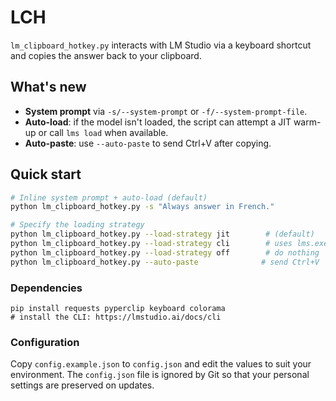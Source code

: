 # LCH

`lm_clipboard_hotkey.py` interacts with LM Studio via a keyboard shortcut and
copies the answer back to your clipboard.

## What's new 

- **System prompt** via `-s/--system-prompt` or `-f/--system-prompt-file`.
- **Auto-load**: if the model isn't loaded, the script can attempt a JIT warm-up
  or call `lms load` when available.
- **Auto-paste**: use `--auto-paste` to send Ctrl+V after copying.

## Quick start

```bash
# Inline system prompt + auto-load (default)
python lm_clipboard_hotkey.py -s "Always answer in French."

# Specify the loading strategy
python lm_clipboard_hotkey.py --load-strategy jit        # (default)
python lm_clipboard_hotkey.py --load-strategy cli        # uses lms.exe
python lm_clipboard_hotkey.py --load-strategy off        # do nothing
python lm_clipboard_hotkey.py --auto-paste              # send Ctrl+V
```

### Dependencies

```
pip install requests pyperclip keyboard colorama
# install the CLI: https://lmstudio.ai/docs/cli
```

### Configuration

Copy `config.example.json` to `config.json` and edit the values
to suit your environment. The `config.json` file is ignored by Git so
that your personal settings are preserved on updates.
